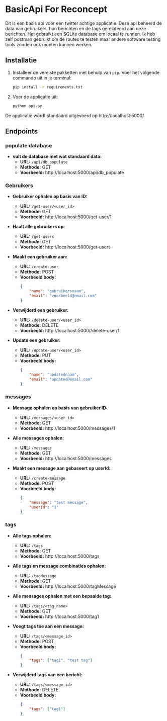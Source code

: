 # BasicApi For Reconcept

Dit is een basis api voor een twitter achtige applicatie. Deze api beheerd de data van gebruikers, hun berichten en de tags gerelateerd aan deze berichten. Het gebruikt een SQLite database om locaal te runnen. Ik heb zelf postman gebruikt om de routes te testen maar andere software testing tools zouden ook moeten kunnen werken.

## Installatie

1. Installeer de vereiste pakketten met behulp van `pip`. Voer het volgende commando uit in je terminal:

    ```bash
    pip install -r requirements.txt
    ```

2. Voer de applicatie uit:

    ```bash
    python api.py
    ```

De applicatie wordt standaard uitgevoerd op http://localhost:5000/

## Endpoints

### populate database
- **vult de database met wat standaard data:**
  - **URL:** `/api/db_populate`
  - **Methode:** GET
  - **Voorbeeld:** http://localhost:5000/api/db_populate

### Gebruikers
- **Gebruiker ophalen op basis van ID:**
  - **URL:** `/get-user/<user_id>`
  - **Methode:** GET
  - **Voorbeeld:** http://localhost:5000/get-user/1

- **Haalt alle gebruikers op:**
  - **URL:** `/get-users`
  - **Methode:** GET
  - **Voorbeeld:** http://localhost:5000/get-users

- **Maakt een gebruiker aan:**
  - **URL:** `/create-user`
  - **Methode:** POST
  - **Voorbeeld body:** 
    ```json
    {
        "name": "gebruikersnaam",
        "email": "voorbeeld@email.com"
    }
    ```

- **Verwijderd een gebruiker:**
  - **URL:** `/delete-user/<user_id>`
  - **Methode:** DELETE
  - **Voorbeeld:** http://localhost:5000//delete-user/1

- **Update een gebruiker:**
  - **URL:** `/update-user/<user_id>`
  - **Methode:** PUT
  - **Voorbeeld body:** 
    ```json
    {
        "name": "updatednaam",
        "email": "updated@email.com"
    }
    ```

### messages

- **Message ophalen op basis van gebruiker ID:**
  - **URL:** `/messages/<user_id>`
  - **Methode:** GET
  - **Voorbeeld:** http://localhost:5000/messages/1

- **Alle messages ophalen:**
  - **URL:** `/messages`
  - **Methode:** GET
  - **Voorbeeld:** http://localhost:5000/messages

- **Maakt een message aan gebaseert op userId:**
  - **URL:** `/create-message`
  - **Methode:** POST
  - **Voorbeeld body:** 
    ```json
    {
        "message": "test message",
        "userId": "1"
    }
    ```

### tags

- **Alle tags ophalen:**
  - **URL:** `/tags`
  - **Methode:** GET
  - **Voorbeeld:** http://localhost:5000/tags

- **Alle tags en message combinaties ophalen:**
  - **URL:** `/tagMessage`
  - **Methode:** GET
  - **Voorbeeld:** http://localhost:5000/tagMessage

- **Alle messages ophalen met een bepaalde tag:**
  - **URL:** `/tags/<tag_name>`
  - **Methode:** GET
  - **Voorbeeld:** http://localhost:5000/tag1

- **Voegt tags toe aan een message:**
  - **URL:** `/tags/<message_id>`
  - **Methode:** POST
  - **Voorbeeld body:** 
    ```json
    {
        "tags": ["tag1", "test tag"]
    }
    ```

- **Verwijderd tags van een bericht:**
  - **URL:** `/tags/<message_id>`
  - **Methode:** DELETE
  - **Voorbeeld body:** 
    ```json
    {
        "tags": ["tag1"]
    }
    ```

